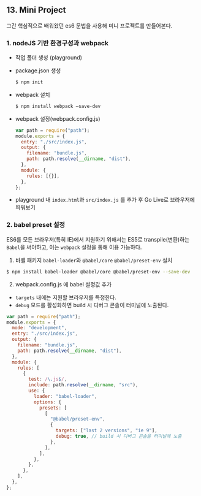 ## 13. Mini Project

그간 핵심적으로 배워왔던 es6 문법을 사용해 미니 프로젝트를 만들어본다.

### 1. nodeJS 기반 환경구성과 webpack

- 작업 폴더 생성 (playground)
- package.json 생성

  ```bash
  $ npm init
  ```

- webpack 설치

  ```bash
  $ npm install webpack —save-dev
  ```

- webpack 설정(webpack.config.js)

  ```jsx
  var path = require("path");
  module.exports = {
    entry: "./src/index.js",
    output: {
      filename: "bundle.js",
      path: path.resolve(__dirname, "dist"),
    },
    module: {
      rules: [{}],
    },
  };
  ```

- playground 내 `index.html`과 `src/index.js` 를 추가 후 Go Live로 브라우저에 띄워보기

### 2. babel preset 설정

ES6를 모든 브라우저(특히 IE)에서 지원하기 위해서는 ES5로 transpile(변환)하는 `Babel`을 써야하고, 이는 `webpack` 설정을 통해 이용 가능하다.

1. 바벨 패키지 `babel-loader`와 `@babel/core` `@babel/preset-env` 설치

```bash
$ npm install babel-loader @babel/core @babel/preset-env --save-dev
```

2. webpack.config.js 에 babel 설정값 추가

- `targets` 내에는 지원할 브라우저를 특정한다.
- `debug` 모드를 활성화하면 build 시 디버그 콘솔이 터미널에 노출된다.

```jsx
var path = require("path");
module.exports = {
  mode: "development",
  entry: "./src/index.js",
  output: {
    filename: "bundle.js",
    path: path.resolve(__dirname, "dist"),
  },
  module: {
    rules: [
      {
        test: /\.js$/,
        include: path.resolve(__dirname, "src"),
        use: {
          loader: "babel-loader",
          options: {
            presets: [
              [
                "@babel/preset-env",
                {
                  targets: ["last 2 versions", "ie 9"],
                  debug: true, // build 시 디버그 콘솔을 터미널에 노출
                },
              ],
            ],
          },
        },
      },
    ],
  },
};
```
